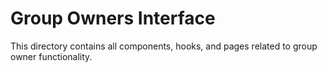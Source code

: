
# Group Owners Interface

This directory contains all components, hooks, and pages related to group owner functionality.

